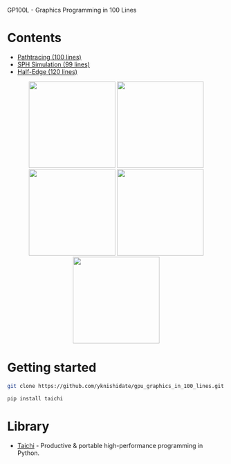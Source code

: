 
GP100L - Graphics Programming in 100 Lines

# Contents

- [Pathtracing (100 lines)](./pathtracing.html)
- [SPH Simulation (99 lines)](./sph.html)
- [Half-Edge (120 lines)](./halfedge.html)

<p align="center">
<img width="200" alt="" src="https://user-images.githubusercontent.com/30839669/203312261-2193e8f3-ee80-4920-9194-c2170aae6287.png">
<img width="200" alt="" src="https://user-images.githubusercontent.com/30839669/202879206-871f86e3-4327-40a8-b006-e2f1e0544fd9.png">
<img width="200" alt="" src="https://user-images.githubusercontent.com/30839669/202879237-c0aec041-3445-4212-ab60-31e677231bde.png">
<img width="200" alt="" src="https://user-images.githubusercontent.com/30839669/202911192-aeb5bc13-a7aa-4369-9b7d-b5d3eadec466.png">
<img width="200" alt="" src="https://user-images.githubusercontent.com/30839669/203241365-01697652-aea0-4725-b70b-bf4609c92e87.png">
</p>

# Getting started

```sh
git clone https://github.com/yknishidate/gpu_graphics_in_100_lines.git

pip install taichi
```

# Library

- [Taichi](https://github.com/taichi-dev/taichi) - Productive & portable high-performance programming in Python.

